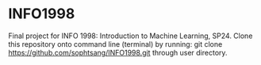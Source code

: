 # INFO1998
Final project for INFO 1998: Introduction to Machine Learning, SP24.
Clone this repository onto command line (terminal) by running: git clone https://github.com/sophtsang/INFO1998.git through user directory.
